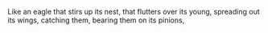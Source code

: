 Like an eagle that stirs up its nest, that flutters over its young, spreading out its wings, catching them, bearing them on its pinions,
